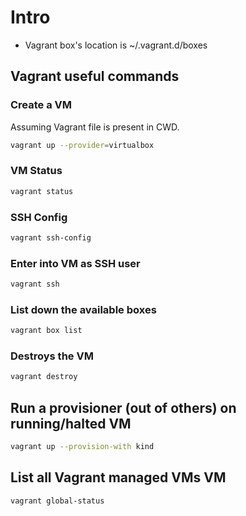 # Intro
- Vagrant box's location is ~/.vagrant.d/boxes

## Vagrant useful commands

### Create a VM
Assuming Vagrant file is present in CWD.
```bash
vagrant up --provider=virtualbox
```
### VM Status
```bash
vagrant status
```
### SSH Config
```bash
vagrant ssh-config
```

### Enter into VM as SSH user
```bash
vagrant ssh
```
### List down the available boxes

```bash
vagrant box list
```
### Destroys the VM
```bash
vagrant destroy
```
## Run a provisioner (out of others) on running/halted VM

```bash
vagrant up --provision-with kind
```

## List all Vagrant managed VMs VM

```bash
vagrant global-status
```